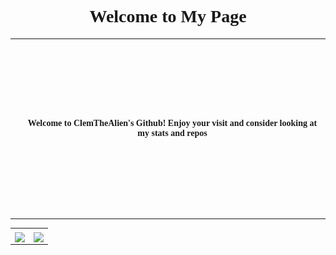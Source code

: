 <head>

<link rel="preconnect" href="https://fonts.googleapis.com">
<link rel="preconnect" href="https://fonts.gstatic.com" crossorigin>
<link href="https://fonts.googleapis.com/css2?family=Fira+Code:wght@300..700&display=swap" rel="stylesheet">

</head>


<center>
<h1 align = "center" style="font-family: Fira Code">Welcome to My Page</h1>

<table border = "0">

  <th width "250" height = "280">
    <img src="./assets/ena_welcome.gif" alt="Ena gif. Watch ENA on youtube:https://www.youtube.com/@JoelG">
  </th>

  <th width = "600" height = "280">
    <p style="font-family: Fira Code">Welcome to ClemTheAlien's Github! Enjoy your visit and consider looking at my stats and repos<p>
  </th>

</table>

<table>

  <th>
<a href="#">
  <img height=200 align="center" src="https://github-readme-stats.vercel.app/api?username=ClemTheAlien&theme=aura_dark&show_icons=true&show=reviews,prs_merged,prs_merged_percentage" />
</a>
  </th>
  
  <th>
<a href="#">
  <img height=200 align="center" src="https://github-readme-stats.vercel.app/api/top-langs?username=ClemTheAlien&layout=compact&langs_count=8&card_width=320&theme=aura_dark" />
</a>
  </th>

</table>

</center>
